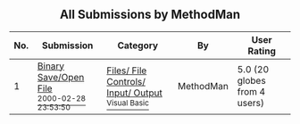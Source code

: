 ﻿<div align="center">

## All Submissions by MethodMan

</div>

No.  | Submission | Category | By   | User Rating
---- | ---------- | -------- | ---- | -----------
1 | [Binary Save/Open File<br /><sup>2000-02-28 23:53:50</sup>](https://github.com/Planet-Source-Code/methodman-binary-save-open-file__1-6320) | [Files/ File Controls/ Input/ Output<br /><sup>Visual Basic</sup>](../ByCategory/files-file-controls-input-output__1-3.md) | MethodMan | 5.0 (20 globes from 4 users)
